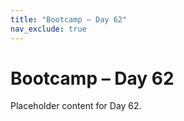 ```yaml
---
title: "Bootcamp – Day 62"
nav_exclude: true
---
```


# Bootcamp – Day 62

Placeholder content for Day 62.
